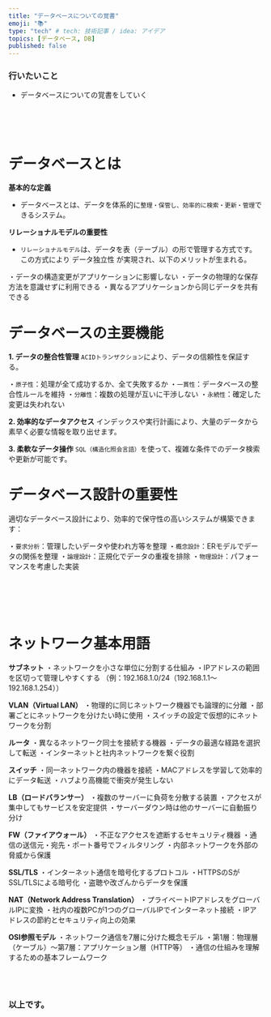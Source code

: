 ```yaml
---
title: "データベースについての覚書"
emoji: "📚"
type: "tech" # tech: 技術記事 / idea: アイデア
topics: [データベース, DB]
published: false
---
```


### 行いたいこと
- データベースについての覚書をしていく


<br>
<br>
<br>

# データベースとは
**基本的な定義**
- データベースとは、データを体系的に`整理・保管し、効率的に検索・更新・管理`できるシステム。

**リレーショナルモデルの重要性**
- `リレーショナルモデル`は、データを表（テーブル）の形で管理する方式です。この方式により データ独立性 が実現され、以下のメリットが生まれる。

・データの構造変更がアプリケーションに影響しない
・データの物理的な保存方法を意識せずに利用できる
・異なるアプリケーションから同じデータを共有できる

# データベースの主要機能
**1. データの整合性管理**
`ACIDトランザクション`により、データの信頼性を保証する。

・`原子性`：処理が全て成功するか、全て失敗するか
・`一貫性`：データベースの整合性ルールを維持
・`分離性`：複数の処理が互いに干渉しない
・`永続性`：確定した変更は失われない

**2. 効率的なデータアクセス**
インデックスや実行計画により、大量のデータから素早く必要な情報を取り出せます。

**3. 柔軟なデータ操作**
`SQL（構造化照会言語）`を使って、複雑な条件でのデータ検索や更新が可能です。

# データベース設計の重要性
適切なデータベース設計により、効率的で保守性の高いシステムが構築できます：

・`要求分析`：管理したいデータや使われ方等を整理
・`概念設計`：ERモデルでデータの関係を整理
・`論理設計`：正規化でデータの重複を排除
・`物理設計`：パフォーマンスを考慮した実装




<br>
<br>
<br>
<br>


# ネットワーク基本用語

**サブネット**
・ネットワークを小さな単位に分割する仕組み
・IPアドレスの範囲を区切って管理しやすくする
（例：192.168.1.0/24（192.168.1.1～192.168.1.254））

**VLAN（Virtual LAN）**
・物理的に同じネットワーク機器でも論理的に分離
・部署ごとにネットワークを分けたい時に使用
・スイッチの設定で仮想的にネットワークを分割

**ルータ**
・異なるネットワーク同士を接続する機器
・データの最適な経路を選択して転送
・インターネットと社内ネットワークを繋ぐ役割

**スイッチ**
・同一ネットワーク内の機器を接続
・MACアドレスを学習して効率的にデータ転送
・ハブより高機能で衝突が発生しない

**LB（ロードバランサー）**
・複数のサーバーに負荷を分散する装置
・アクセスが集中してもサービスを安定提供
・サーバーダウン時は他のサーバーに自動振り分け

**FW（ファイアウォール）**
・不正なアクセスを遮断するセキュリティ機器
・通信の送信元・宛先・ポート番号でフィルタリング
・内部ネットワークを外部の脅威から保護

**SSL/TLS**
・インターネット通信を暗号化するプロトコル
・HTTPSのSがSSL/TLSによる暗号化
・盗聴や改ざんからデータを保護

**NAT（Network Address Translation）**
・プライベートIPアドレスをグローバルIPに変換
・社内の複数PCが1つのグローバルIPでインターネット接続
・IPアドレスの節約とセキュリティ向上の効果

**OSI参照モデル**
・ネットワーク通信を7層に分けた概念モデル
・第1層：物理層（ケーブル）～第7層：アプリケーション層（HTTP等）
・通信の仕組みを理解するための基本フレームワーク






<br>
<br>


### 以上です。

<br>
<br>
<br>